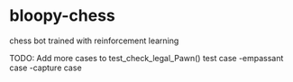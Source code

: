# bloopy-chess
chess bot trained with reinforcement learning

TODO:
Add more cases to test_check_legal_Pawn() test case
-empassant case
-capture case


